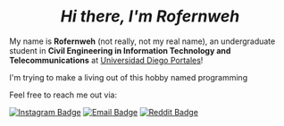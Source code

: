 <h1 align="center"><i>Hi there, I'm Rofernweh</i></h1>

My name is **Rofernweh** (not really, not my real name), an undergraduate student in **Civil Engineering in Information Technology and Telecommunications** at [Universidad Diego Portales](https://www.udp.cl/)!

I'm trying to make a living out of this hobby named programming

Feel free to reach me out via:

[![Instagram Badge](https://img.shields.io/badge/-Instagram-E4405F?style=flat-square&logo=instagram&logoColor=white&style=rounded)](https://www.instagram.com/rofernweh/)
[![Email Badge](https://img.shields.io/badge/-Email-EA4335?style=flat-square&logo=Gmail&logoColor=white&style=rounded)](mailto:rofernweh@gmail.com)
[![Reddit Badge](https://img.shields.io/badge/-Reddit-FF4500?style=flat-square&logo=Reddit&logoColor=white&style=rounded)](https://www.reddit.com/user/rofernweeh)


